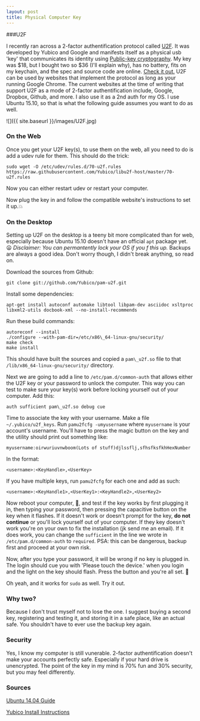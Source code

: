 ```yaml
---
layout: post
title: Physical Computer Key
---
```


###U2F

I recently ran across a 2-factor authentification protocol called [U2F](https://en.wikipedia.org/wiki/Universal_2nd_Factor). It was developed by Yubico and Google and manifests itself as a physical usb 'key'
that communicates its identity using [Public-key cryptography](https://en.wikipedia.org/wiki/Public-key_cryptography). My key was $18, but I bought two so $36 (I'll explain why), has no battery, fits on my keychain,
and the spec and source code are online. [Check it out.](https://www.yubico.com/products/yubikey-hardware/)
U2F can be used by websites that implement
the protocol as long as your running Google Chrome. The current websites at the time of
writing that support U2F as a mode of 2-factor authentification include,
Google, Dropbox, Github, and more. I also use it as a 2nd auth for my OS. I use
Ubuntu 15.10, so that is what the following guide assumes you want to do as
well.

![]({{ site.baseurl }}/images/U2F.jpg)

### On the Web

Once you get your U2F key(s), to use them on the web, all you need to do is add
a udev rule for them. This should do the trick:

`sudo wget -O /etc/udev/rules.d/70-u2f.rules https://raw.githubusercontent.com/Yubico/libu2f-host/master/70-u2f.rules`

Now you can either restart udev or restart your computer.

Now plug the key in and follow the compatible website's instructions to set it
up.:boom:

### On the Desktop

Setting up U2F on the desktop is a teeny bit more complicated than for web,
especially because Ubuntu 15.10 doesn't have an official `apt` package yet.
:frowning: _Disclaimer: You can permantently lock your OS if you f this up._
Backups are always a good idea. Don't worry though, I didn't break anything, so read on.

Download the sources from Github:

~~~
git clone git://github.com/Yubico/pam-u2f.git
~~~

Install some dependencies:

~~~
apt-get install autoconf automake libtool libpam-dev asciidoc xsltproc libxml2-utils docbook-xml --no-install-recommends
~~~

Run these build commands:

~~~
autoreconf --install
./configure --with-pam-dir=/etc/x86\_64-linux-gnu/security/
make check
make install
~~~

This should have built the sources and copied a `pam\_u2f.so` file to that
`/lib/x86_64-linux-gnu/security/` directory.

Next we are going to add a line to `/etc/pam.d/common-auth` that allows either the U2F key
or your password to unlock the computer. This way you can test to make sure
your key(s) work before locking yourself out of your computer. Add this:

~~~
auth sufficient pam\_u2f.so debug cue
~~~

Time to associate the key with your username. Make a file
`~/.yubico/u2f_keys`. Run `pamu2fcfg -umyusername` where `myusername` is your
account's username. You'll have to press the magic button on the key and the
utility should print out something like:

~~~
myusername:oirwuriuvnwboom(Lots of stuff)djlssflj,sfhsfksfkhHexNumber
~~~
In the format:
~~~
<username>:<KeyHandle>,<UserKey>
~~~
If you have multiple keys, run `pamu2fcfg` for each one and add as such:
~~~
<username>:<KeyHandle1>,<UserKey1>:<KeyHandle2>,<UserKey2>
~~~

Now reboot your computer, :pray:, and test if the key works by first plugging it in,
then typing your password, then pressing the capacitive
button on the key when it flashes. If it doesn't work or doesn't prompt for the key, __do not continue__ or you'll lock yourself out of your computer. If they key doesn't work you're on your own to fix the installation (jk send me an
email). If it does work, you can change the `sufficient` in the line we wrote
in `/etc/pam.d/common-auth` to `required`. PSA: this can be dangerous, backup first and proceed at
your own risk.

Now, after you type your password, it will be wrong if no key is plugged in.
The login should cue you with 'Please touch the device.' when you login and the
light on the key should flash. Press the button and you're all set. :clap:

Oh yeah, and it works for `sudo` as well. Try it out.

### Why two?

Because I don't trust myself not to lose the one. I suggest buying a second
key, registering and testing it, and storing it in a safe place, like an actual
safe. You shouldn't have to ever use the backup key again.

### Security

Yes, I know my computer is still vunerable. 2-factor authentification doesn't
make your accounts perfectly safe. Especially if your hard drive is
unencrypted. The point of the key in my mind is 70% fun and 30% security, but
you may feel differently.

### Sources

[Ubuntu 14.04 Guide](https://seabre.github.io/blog/2015/10/17/local-two-factor-authentication-with-u2f-on-ubuntu-14-dot-04/)

[Yubico Install Instructions](https://developers.yubico.com/pam-u2f/)
